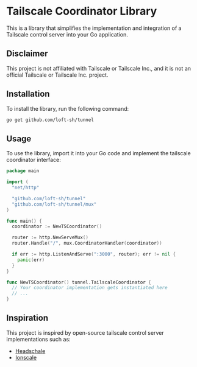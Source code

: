 # Tailscale Coordinator Library

This is a library that simplifies the implementation and integration of a Tailscale control server into your Go application.

## Disclaimer

This project is not affiliated with Tailscale or Tailscale Inc., and it is not an official Tailscale or Tailscale Inc. project.

## Installation

To install the library, run the following command:

```bash
go get github.com/loft-sh/tunnel
```

## Usage

To use the library, import it into your Go code and implement the tailscale coordinator interface:

```go
package main

import (
  "net/http"

  "github.com/loft-sh/tunnel"
  "github.com/loft-sh/tunnel/mux"
)

func main() {
  coordinator := NewTSCoordinator()

  router := http.NewServeMux()
  router.Handle("/", mux.CoordinatorHandler(coordinator))

  if err := http.ListenAndServe(":3000", router); err != nil {
    panic(err)
  }
}

func NewTSCoordinator() tunnel.TailscaleCoordinator {
  // Your coordinator implementation gets instantiated here
  // ...
}
```

## Inspiration

This project is inspired by open-source tailscale control server implementations such as:

- [Headschale](https://headscale.net)
- [Ionscale](https://jsiebens.github.io/ionscale/)
